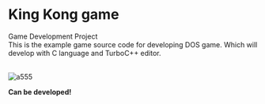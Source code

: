 # King Kong game
<div>Game Development Project</div>
This is the example game source code for developing DOS game. Which will develop with  C language and TurboC++ editor. <br><br>

![a555](https://user-images.githubusercontent.com/31851293/83769959-b0422f00-a6aa-11ea-86cf-70eeffb5df02.PNG)

<b>Can be developed!<b>
